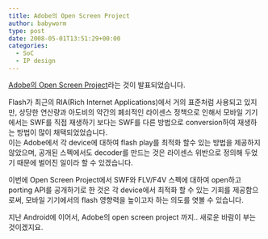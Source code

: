 ```yaml
---
title: Adobe의 Open Screen Project
author: babyworm
type: post
date: 2008-05-01T13:51:29+00:00
categories:
  - SoC
  - IP design
---
```

<A href="http://www.adobe.com/openscreenproject/" target=_blank>Adobe의 Open Screen Project</A>라는 것이 발표되었습니다.

Flash가 최근의 RIA(Rich Internet Applications)에서 거의 표준처럼 사용되고 있지만, 상당한 연산량과 아도비의 약간의 폐쇠적인 라이센스 정책으로 인해서 모바일 기기에서는 SWF를 직접 재생하기 보다는 SWF를 다른 방법으로 conversion하여 재생하는 방법이 많이 채택되었었습니다.
<br>
이는 Adobe에서 각 device에 대하여 flash play를 최적화 할수 있는 방법을 제공하지 않았으며, 공개된 스펙에서도 decoder를 만드는 것은 라이센스 위반으로 정의해 두었기 때문에 벌어진 일이라 할 수 있겠습니다.

이번에 Open Screen Project에서 SWF와 FLV/F4V 스펙에 대하여 open하고 porting API를 공개하기로 한 것은 각 device에서 최적화 할 수 있는 기회를 제공함으로써, 모바일 기기에서의 flash 영향력을 높이고자 하는 의도를 엿볼 수 있습니다.

지난 Android에 이어서, Adobe의 open screen project 까지.. 새로운 바람이 부는 것이겠지요.
